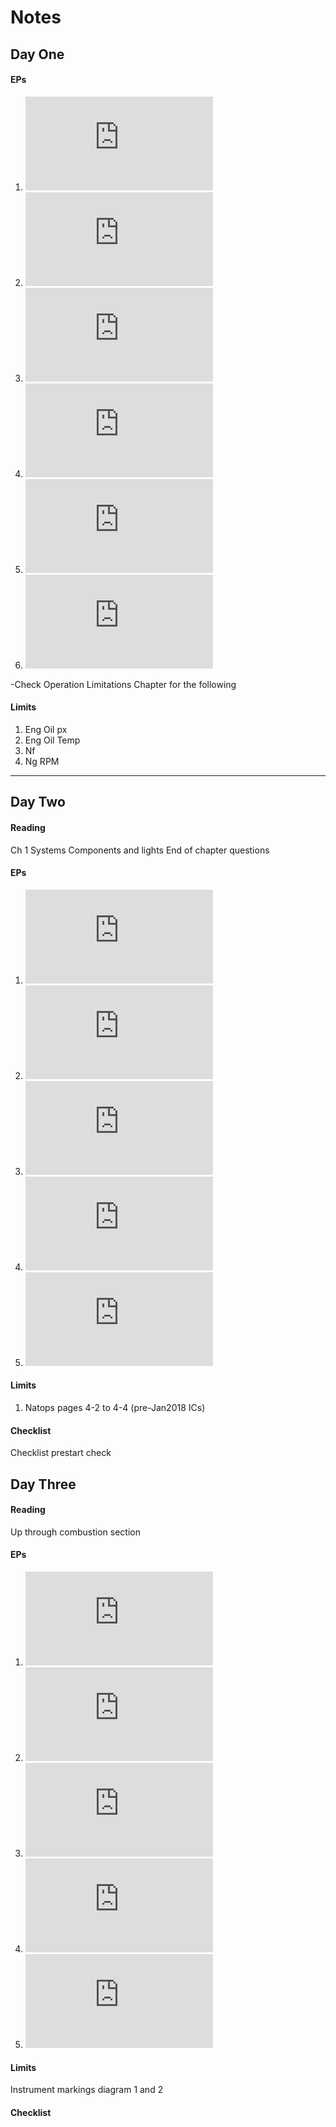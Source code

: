# Notes

## Day One

#### EPs
1. ![abort start][abort-start]
1. ![post shutdown fire/internal][post-shutdown]
1. ![emergency shutdown][emer-shutdown]
1. ![Engine or Transmission Oil Pressures][etx-px]
1. ![Engine or Transmission Oil Temperatures][etx-t]
1. ![Icing][icing]

-Check Operation Limitations Chapter for the following

#### Limits
1. Eng Oil px
1. Eng Oil Temp
1. Nf
1. Ng RPM

---
## Day Two

#### Reading

Ch 1 Systems
Components and lights
End of chapter questions

#### EPs
1. ![Suspected fuel leakage][fuel-leak]
1. ![smoke and fume elimination][smoke-fume]
1. ![torqumeter][torq]
1. ![engine overspeed][overspeed]
1. ![transmission malf][trans-malf]

#### Limits
1. Natops pages 4-2 to 4-4 (pre-Jan2018 ICs)

#### Checklist

Checklist prestart check


## Day Three

#### Reading

Up through combustion section

#### EPs

1. ![underspeeding][underspeeding]
1. ![hyd power cyl malf][hyd-power-malf]
1. ![elec fire unknown][elec-fire-unknown]
1. ![fuselage fire][fuselage-fire]
1. ![eng fire in flt][eng-fire-in-flt]

#### Limits

Instrument markings diagram 1 and 2

#### Checklist





<!-- Day One -->

[abort-start]: https://github.com/wesleyem/th57/blob/master/EPS.md#abort-start
[post-shutdown]: https://github.com/wesleyem/th57/blob/master/EPS.md#post-shutdown-fire-internal
[emer-shutdown]: https://github.com/wesleyem/th57/blob/master/EPS.md#emergency-shutdown
[etx-px]: https://github.com/wesleyem/th57/blob/master/EPS.md#engine-or-transmission-oil-pressures
[etx-t]: https://github.com/wesleyem/th57/blob/master/EPS.md#engine-or-transmission-oil-temperatures
[icing]: https://github.com/wesleyem/th57/blob/master/EPS.md#icing

<!-- Day Two -->

[fuel-leak]: https://github.com/wesleyem/th57/blob/master/EPS.md#suspected-fuel-leakage
[smoke-fume]: https://github.com/wesleyem/th57/blob/master/EPS.md#smoke-and-fume-elimination
[torq]: https://github.com/wesleyem/th57/blob/master/EPS.md#torquemeter-wet-line-rupture
[overspeed]: https://github.com/wesleyem/th57/blob/master/EPS.md#engine-overspeed-nf-rotor-rpm-nr
[trans-malf]: https://github.com/wesleyem/th57/blob/master/EPS.md#transmission-malfunction

<!-- Day Three -->

[underspeeding]: https://github.com/wesleyem/th57/blob/master/EPS.md#underspeeding-nfnr
[hyd-power-malf]: https://github.com/wesleyem/th57/blob/master/EPS.md#hydraulic-power-cylinder-malfunction
[elec-fire-unknown]: https://github.com/wesleyem/th57/blob/master/EPS.md#electrical-fire-unknown-origin
[fuselage-fire]: https://github.com/wesleyem/th57/blob/master/EPS.md#fuselage-fire
[eng-fire-in-flt]: https://github.com/wesleyem/th57/blob/master/EPS.md#engine-fire-in-flight

<!-- Day Four -->

